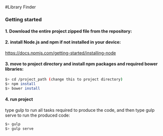 #Library Finder

### Getting started
#### 1. Download the entire project zipped file from the repository:

#### 2. install Node.js and npm if not installed in your device:
https://docs.npmjs.com/getting-started/installing-node

#### 3. move to project directory and install npm packages and required bower libraries:
``` bash
$> cd /project_path (change this to project directory)
$> npm install
$> bower install
```
#### 4. run project
type gulp to run all tasks required to produce the code, and then type gulp serve to run the produced code:

``` bash
$> gulp
$> gulp serve
```
